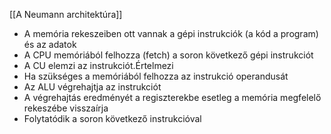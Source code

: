 [[A Neumann architektúra]]
- A memória rekeszeiben ott vannak a gépi instrukciók (a kód a program) és az adatok
- A CPU memóriából felhozza (fetch) a soron következő gépi instrukciót
- A CU elemzi az instrukciót.Értelmezi
- Ha szükséges a memóriából felhozza az instrukció operandusát
- Az ALU végrehajtja az instrukciót
- A végrehajtás eredményét a regiszterekbe esetleg a memória megfelelő rekeszébe visszaírja
- Folytatódik a soron következő instrukcióval